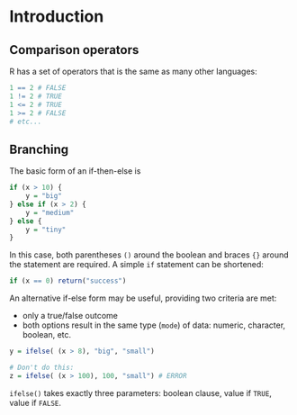 # Introduction

## Comparison operators

R has a set of operators that is the same as many other languages:

```R
1 == 2 # FALSE
1 != 2 # TRUE
1 <= 2 # TRUE
1 >= 2 # FALSE
# etc...
```

## Branching

The basic form of an if-then-else is 

```R
if (x > 10) {
    y = "big"
} else if (x > 2) {
    y = "medium"
} else {
    y = "tiny"
}
```

In this case, both parentheses `()` around the boolean and braces `{}` around the statement are required. 
A simple `if` statement can be shortened:

```R
if (x == 0) return("success")
```

An alternative if-else form may be useful, providing two criteria are met:
- only a true/false outcome
- both options result in the same type (`mode`) of data: numeric, character, boolean, etc.

```R
y = ifelse( (x > 8), "big", "small")

# Don't do this:
z = ifelse( (x > 100), 100, "small") # ERROR
```

`ifelse()` takes exactly three parameters: boolean clause, value if `TRUE`, value if `FALSE`.
